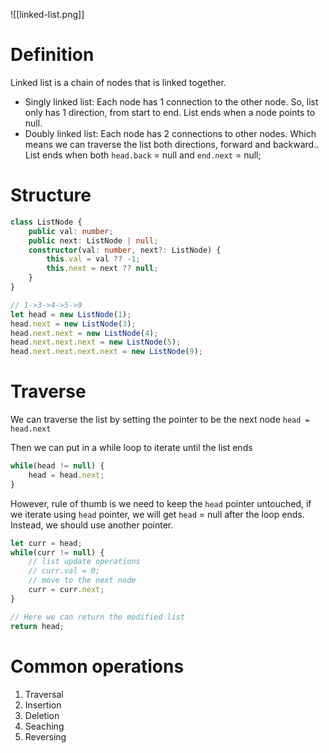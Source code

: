 ![[linked-list.png]]

# Definition
Linked list is a chain of nodes that is linked together.
- Singly linked list: Each node has 1 connection to the other node. So, list only has 1 direction, from start to end. List ends when a node points to null.
- Doubly linked list: Each node has 2 connections to other nodes. Which means we can traverse the list both directions, forward and backward.. List ends when both `head.back` = null and `end.next` = null;

# Structure
```typescript
class ListNode {
	public val: number;
	public next: ListNode | null;
	constructor(val: number, next?: ListNode) {
		this.val = val ?? -1;
		this.next = next ?? null;
	}
}

// 1->3->4->5->9
let head = new ListNode(1);
head.next = new ListNode(3);
head.next.next = new ListNode(4);
head.next.next.next = new ListNode(5);
head.next.next.next.next = new ListNode(9);
```

# Traverse 
We can traverse the list by setting the pointer to be the next node
`head = head.next`

Then we can put in a while loop to iterate until the list ends
```typescript
while(head != null) {
	head = head.next;
}
```

However, rule of thumb is we need to keep the `head` pointer untouched, if we iterate using `head` pointer, we will get `head` = null after the loop ends.
Instead, we should use another pointer.
```typescript
let curr = head;
while(curr != null) {
	// list update operations 
	// curr.val = 0;
	// move to the next node
	curr = curr.next;
}

// Here we can return the modified list
return head;
```

# Common operations
1. Traversal
2. Insertion
3. Deletion
4. Seaching
5. Reversing